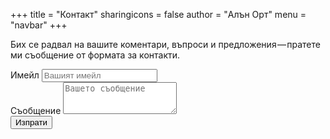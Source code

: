 +++
title = "Контакт"
sharingicons = false
author = "Алън Орт"
menu = "navbar"
+++

Бих се радвал на вашите коментари, въпроси и предложения — пратете ми съобщение от формата за контакти.

<form method="POST" action="https://formspree.io/alan.orth@gmail.com">
    <div class="form-group">
        <label for="emailAddress">Имейл</label>
        <input type="email" class="form-control" name="email" id="emailAddress" placeholder="Вашият имейл">
    </div>
    <div class="form-group">
        <label for="message">Съобщение</label>
        <textarea class="form-control" name="message" id="message" placeholder="Вашето съобщение" rows="3"></textarea>
    </div>
    <input type="text" name="_gotcha" style="display:none" />
    <button type="submit" class="btn btn-primary">Изпрати</button>
</form>

<br />
